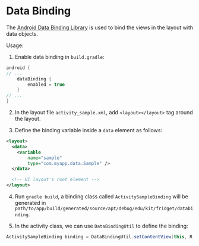 # Data Binding

The [Android Data Binding Library](https://github.com/googlesamples/android-databinding) is used to bind the views in the layout with data objects.

Usage:

1. Enable data binding in `build.gradle`:

  ```gradle
  android {
  // ...
      dataBinding {
          enabled = true
      }
  // ...
  }
  ```

2. In the layout file `activity_sample.xml`, add `<layout></layout>` tag around the layout.

3. Define the binding variable inside a `data` element as follows:

  ```xml
  <layout>
    <data>
      <variable
          name="sample"
          type="com.myapp.data.Sample" />
    </data>

    <!-- UI layout's root element -->
  </layout>
  ```

4. Run `gradle build`, a binding class called `ActivitySampleBinding` will be generated in `path/to/app/build/generated/source/apt/debug/edu/kit/fridget/databinding`.

5. In the activity class, we can use `DataBindingUtil` to define the binding:

  ```java
  ActivitySampleBinding binding = DataBindingUtil.setContentView(this, R.layout.activity_sample);
  ```
